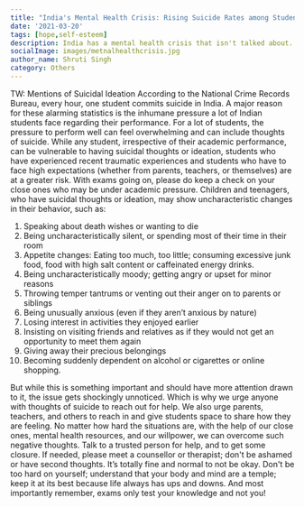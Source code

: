 ```yaml
---  
title: "India's Mental Health Crisis: Rising Suicide Rates among Students"
date: '2021-03-20'  
tags: [hope,self-esteem]  
description: India has a mental health crisis that isn't talked about. Learn more!  
socialImage: images/metnalhealthcrisis.jpg
author_name: Shruti Singh
category: Others
---  
```

TW: Mentions of Suicidal Ideation
According to the National Crime Records Bureau, every hour, one student commits suicide in India. A major reason for these alarming statistics is the inhumane pressure a lot of Indian students face regarding their performance.
For a lot of students, the pressure to perform well can feel overwhelming and can include thoughts of suicide. While any student, irrespective of their academic performance, can be vulnerable to having suicidal thoughts or ideation, students who have experienced recent traumatic experiences and students who have to face high expectations (whether from parents, teachers, or themselves) are at a greater risk. 
With exams going on, please do keep a check on your close ones who may be under academic pressure. Children and teenagers, who have suicidal thoughts or ideation, may show uncharacteristic changes in their behavior, such as: 
1. Speaking about death wishes or wanting to die
2. Being uncharacteristically silent, or spending most of their time in their room 
3. Appetite changes: Eating too much, too little; consuming excessive junk food, food with high salt content or caffeinated energy drinks.
4. Being uncharacteristically moody; getting angry or upset for minor reasons
5. Throwing temper tantrums or venting out their anger on to parents or siblings
6. Being unusually anxious (even if they aren’t anxious by nature)
7. Losing interest in activities they enjoyed earlier
8. Insisting on visiting friends and relatives as if they would not get an opportunity to meet them again
9. Giving away their precious belongings
10. Becoming suddenly dependent on alcohol or cigarettes or online shopping.


But while this is something important and should have more attention drawn to it, the issue gets shockingly unnoticed. Which is why we urge anyone with thoughts of suicide to reach out for help. We also urge parents, teachers, and others to reach in and give students space to share how they are feeling. 
No matter how hard the situations are, with the help of our close ones, mental health resources, and our willpower, we can overcome such negative thoughts. 
 Talk to a trusted person for help, and to get some closure. If needed, please meet a counsellor or therapist; don't be ashamed or have second thoughts. It’s totally fine and normal to not be okay. Don't be too hard on yourself; understand that your body and mind are a temple; keep it at its best because life always has ups and downs. And most importantly remember, exams only test your knowledge and not you!
